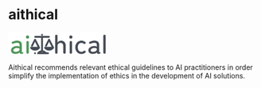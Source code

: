 # aithical
<img
  src="https://github.com/Bonam-M/aithical/blob/main/src/logofinal.png"
  alt="Alt text"
  title="Optional title"
  style="display: inline-block; margin: 0 auto; max-width: 200px">

Aithical recommends relevant ethical guidelines to AI practitioners in order simplify the implementation of ethics in the development of AI solutions.
